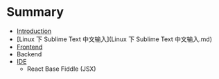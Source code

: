# Summary

* [Introduction](README.md)
* [Linux 下 Sublime Text 中文输入](Linux 下 Sublime Text 中文输入.md)
* [Frontend](Frontend)
* Backend
* [IDE](IDE)
   * React Base Fiddle (JSX)

